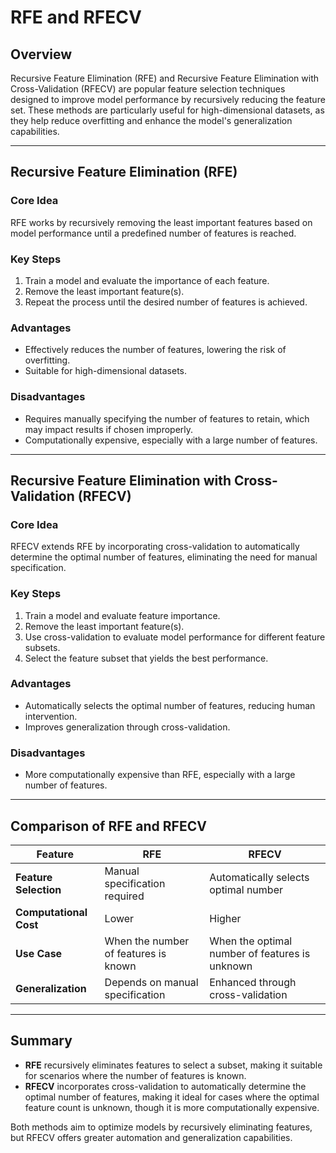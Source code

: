 # RFE and RFECV

## Overview
Recursive Feature Elimination (RFE) and Recursive Feature Elimination with Cross-Validation (RFECV) are popular feature selection techniques designed to improve model performance by recursively reducing the feature set. These methods are particularly useful for high-dimensional datasets, as they help reduce overfitting and enhance the model's generalization capabilities.

---

## Recursive Feature Elimination (RFE)

### Core Idea
RFE works by recursively removing the least important features based on model performance until a predefined number of features is reached.

### Key Steps
1. Train a model and evaluate the importance of each feature.
2. Remove the least important feature(s).
3. Repeat the process until the desired number of features is achieved.

### Advantages
- Effectively reduces the number of features, lowering the risk of overfitting.
- Suitable for high-dimensional datasets.

### Disadvantages
- Requires manually specifying the number of features to retain, which may impact results if chosen improperly.
- Computationally expensive, especially with a large number of features.

---

## Recursive Feature Elimination with Cross-Validation (RFECV)

### Core Idea
RFECV extends RFE by incorporating cross-validation to automatically determine the optimal number of features, eliminating the need for manual specification.

### Key Steps
1. Train a model and evaluate feature importance.
2. Remove the least important feature(s).
3. Use cross-validation to evaluate model performance for different feature subsets.
4. Select the feature subset that yields the best performance.

### Advantages
- Automatically selects the optimal number of features, reducing human intervention.
- Improves generalization through cross-validation.

### Disadvantages
- More computationally expensive than RFE, especially with a large number of features.

---

## Comparison of RFE and RFECV

| Feature                | RFE                              | RFECV                            |
|------------------------|----------------------------------|----------------------------------|
| **Feature Selection**  | Manual specification required    | Automatically selects optimal number |
| **Computational Cost** | Lower                            | Higher                           |
| **Use Case**           | When the number of features is known | When the optimal number of features is unknown |
| **Generalization**     | Depends on manual specification  | Enhanced through cross-validation |

---

## Summary
- **RFE** recursively eliminates features to select a subset, making it suitable for scenarios where the number of features is known.
- **RFECV** incorporates cross-validation to automatically determine the optimal number of features, making it ideal for cases where the optimal feature count is unknown, though it is more computationally expensive.

Both methods aim to optimize models by recursively eliminating features, but RFECV offers greater automation and generalization capabilities.